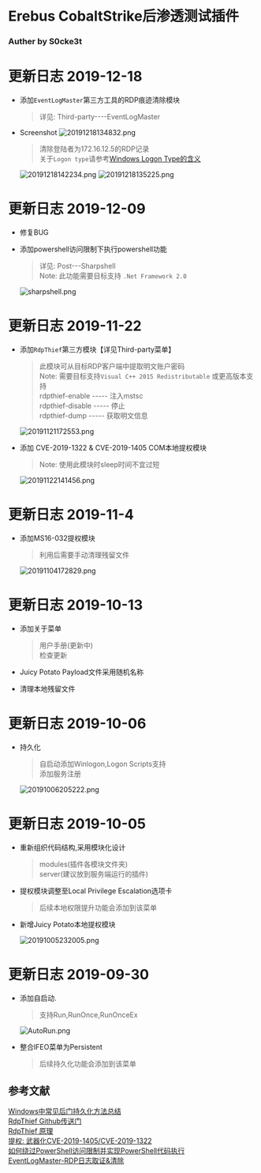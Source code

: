 # Erebus CobaltStrike后渗透测试插件
### Auther by S0cke3t


# 更新日志 2019-12-18
* 添加`EventLogMaster`第三方工具的RDP痕迹清除模块
  >详见: Third-party----EventLogMaster  
  
* Screenshot
  ![20191218134832.png](https://i.loli.net/2019/12/18/AN7Q438RLyUVdts.png)  

  >清除登陆者为172.16.12.5的RDP记录  
    关于`Logon type`请参考[Windows Logon Type的含义](https://blog.csdn.net/flyhaze/article/details/5703931)  

  ![20191218142234.png](https://i.loli.net/2019/12/18/jfF8mCSpih4kxvq.png)
  ![20191218135225.png](https://i.loli.net/2019/12/18/rfBLJcRyevl827G.png)

# 更新日志 2019-12-09
* 修复BUG
* 添加powershell访问限制下执行powershell功能
  >详见: Post---Sharpshell  
  Note: 此功能需要目标支持 `.Net Framework 2.0`

  ![sharpshell.png](https://i.loli.net/2019/12/09/9xFOLltAwIS5kKo.png)

# 更新日志 2019-11-22
* 添加`RdpThief`第三方模块【详见Third-party菜单】
    >此模块可从目标RDP客户端中提取明文账户密码  
    Note: 需要目标支持`Visual C++ 2015 Redistributable` 或更高版本支持  
    rdpthief-enable ----- 注入mstsc  
    rdpthief-disable ----- 停止  
    rdpthief-dump ----- 获取明文信息

  ![20191121172553.png](https://i.loli.net/2019/11/21/rOu4IM39GAXcKaW.png)

* 添加 CVE-2019-1322 & CVE-2019-1405   COM本地提权模块
  >Note: 使用此模块时sleep时间不宜过短

  ![20191122141456.png](https://i.loli.net/2019/11/22/7fmspHtorcJWKMn.png)

# 更新日志 2019-11-4
* 添加MS16-032提权模块
    >利用后需要手动清理残留文件

  ![20191104172829.png](https://i.loli.net/2019/11/04/9vNRyPJoA578QHg.png)

# 更新日志 2019-10-13
* 添加关于菜单
  >用户手册(更新中)  
  检查更新

* Juicy Potato  Payload文件采用随机名称

* 清理本地残留文件

# 更新日志 2019-10-06
* 持久化
  >自启动添加Winlogon,Logon Scripts支持  
   添加服务注册

  ![20191006205222.png](https://i.loli.net/2019/10/06/QfS4qXragDejNTl.png)
# 更新日志 2019-10-05
* 重新组织代码结构,采用模块化设计
  >modules(插件各模块文件夹)  
  server(建议放到服务端运行的插件)

* 提权模块调整至Local Privilege Escalation选项卡
  >后续本地权限提升功能会添加到该菜单

* 新增Juicy Potato本地提权模块

  ![20191005232005.png](https://i.loli.net/2019/10/05/HNiacQ3RfAO1XWy.png)

# 更新日志 2019-09-30
* 添加自启动.
  >支持Run,RunOnce,RunOnceEx

   ![AutoRun.png](https://i.loli.net/2019/09/30/db3f67MK8etyu9k.png)
* 整合IFEO菜单为Persistent
  >后续持久化功能会添加到该菜单

## 参考文献
[Windows中常见后门持久化方法总结](http://1t.click/a4rQ)  
[RdpThief Github传送门](https://github.com/0x09AL/RdpThief)  
[RdpThief 原理](https://www.mdsec.co.uk/2019/11/rdpthief-extracting-clear-text-credentials-from-remote-desktop-clients/)  
[提权: 武器化CVE-2019-1405/CVE-2019-1322](https://github.com/apt69/COMahawk)  
[如何绕过PowerShell访问限制并实现PowerShell代码执行 ](https://www.freebuf.com/articles/system/218883.html)  
[EventLogMaster-RDP日志取证&清除](https://github.com/QAX-A-Team/EventLogMaster)